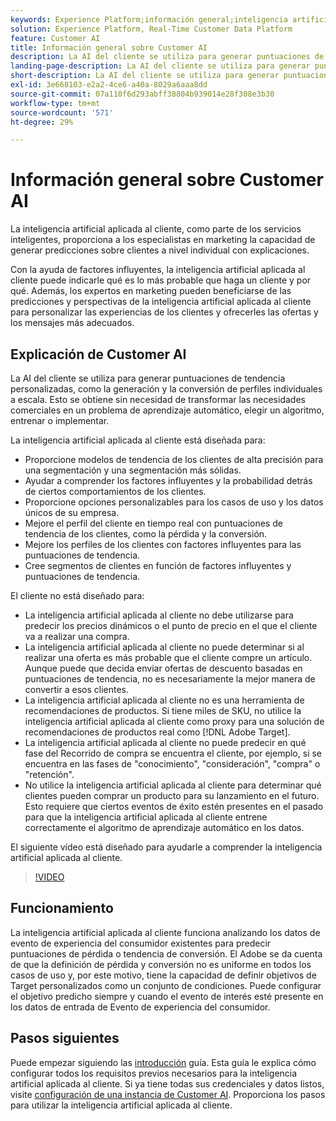 ```yaml
---
keywords: Experience Platform;información general;inteligencia artificial aplicada al cliente;temas populares;información general de inteligencia artificial aplicada al cliente
solution: Experience Platform, Real-Time Customer Data Platform
feature: Customer AI
title: Información general sobre Customer AI
description: La AI del cliente se utiliza para generar puntuaciones de tendencia personalizadas, como la generación y la conversión de perfiles individuales a escala. Esto se obtiene sin necesidad de transformar las necesidades comerciales en un problema de aprendizaje automático, elegir un algoritmo, entrenar o implementar.
landing-page-description: La AI del cliente se utiliza para generar puntuaciones de tendencia personalizadas, como la generación y la conversión de perfiles individuales a escala.
short-description: La AI del cliente se utiliza para generar puntuaciones de tendencia personalizadas, como la generación y la conversión de perfiles individuales a escala.
exl-id: 3e668103-e2a2-4ce6-a40a-8029a6aaa8dd
source-git-commit: 07a110f6d293abff38804b939014e28f308e3b30
workflow-type: tm+mt
source-wordcount: '571'
ht-degree: 29%

---
```



# Información general sobre Customer AI 

La inteligencia artificial aplicada al cliente, como parte de los servicios inteligentes, proporciona a los especialistas en marketing la capacidad de generar predicciones sobre clientes a nivel individual con explicaciones.

Con la ayuda de factores influyentes, la inteligencia artificial aplicada al cliente puede indicarle qué es lo más probable que haga un cliente y por qué. Además, los expertos en marketing pueden beneficiarse de las predicciones y perspectivas de la inteligencia artificial aplicada al cliente para personalizar las experiencias de los clientes y ofrecerles las ofertas y los mensajes más adecuados.

## Explicación de Customer AI

La AI del cliente se utiliza para generar puntuaciones de tendencia personalizadas, como la generación y la conversión de perfiles individuales a escala. Esto se obtiene sin necesidad de transformar las necesidades comerciales en un problema de aprendizaje automático, elegir un algoritmo, entrenar o implementar.

La inteligencia artificial aplicada al cliente está diseñada para:

- Proporcione modelos de tendencia de los clientes de alta precisión para una segmentación y una segmentación más sólidas.
- Ayudar a comprender los factores influyentes y la probabilidad detrás de ciertos comportamientos de los clientes.
- Proporcione opciones personalizables para los casos de uso y los datos únicos de su empresa.
- Mejore el perfil del cliente en tiempo real con puntuaciones de tendencia de los clientes, como la pérdida y la conversión.
- Mejore los perfiles de los clientes con factores influyentes para las puntuaciones de tendencia.
- Cree segmentos de clientes en función de factores influyentes y puntuaciones de tendencia.

El cliente no está diseñado para:

- La inteligencia artificial aplicada al cliente no debe utilizarse para predecir los precios dinámicos o el punto de precio en el que el cliente va a realizar una compra.
- La inteligencia artificial aplicada al cliente no puede determinar si al realizar una oferta es más probable que el cliente compre un artículo. Aunque puede que decida enviar ofertas de descuento basadas en puntuaciones de tendencia, no es necesariamente la mejor manera de convertir a esos clientes.
- La inteligencia artificial aplicada al cliente no es una herramienta de recomendaciones de productos. Si tiene miles de SKU, no utilice la inteligencia artificial aplicada al cliente como proxy para una solución de recomendaciones de productos real como [!DNL Adobe Target].
- La inteligencia artificial aplicada al cliente no puede predecir en qué fase del Recorrido de compra se encuentra el cliente, por ejemplo, si se encuentra en las fases de &quot;conocimiento&quot;, &quot;consideración&quot;, &quot;compra&quot; o &quot;retención&quot;.
- No utilice la inteligencia artificial aplicada al cliente para determinar qué clientes pueden comprar un producto para su lanzamiento en el futuro. Esto requiere que ciertos eventos de éxito estén presentes en el pasado para que la inteligencia artificial aplicada al cliente entrene correctamente el algoritmo de aprendizaje automático en los datos.

El siguiente vídeo está diseñado para ayudarle a comprender la inteligencia artificial aplicada al cliente.

>[!VIDEO](https://video.tv.adobe.com/v/32664?learn=on&quality=12)

## Funcionamiento

La inteligencia artificial aplicada al cliente funciona analizando los datos de evento de experiencia del consumidor existentes para predecir puntuaciones de pérdida o tendencia de conversión. El Adobe se da cuenta de que la definición de pérdida y conversión no es uniforme en todos los casos de uso y, por este motivo, tiene la capacidad de definir objetivos de Target personalizados como un conjunto de condiciones. Puede configurar el objetivo predicho siempre y cuando el evento de interés esté presente en los datos de entrada de Evento de experiencia del consumidor.

## Pasos siguientes

Puede empezar siguiendo las [introducción](./getting-started.md) guía. Esta guía le explica cómo configurar todos los requisitos previos necesarios para la inteligencia artificial aplicada al cliente. Si ya tiene todas sus credenciales y datos listos, visite  [configuración de una instancia de Customer AI](./user-guide/configure.md). Proporciona los pasos para utilizar la inteligencia artificial aplicada al cliente.
